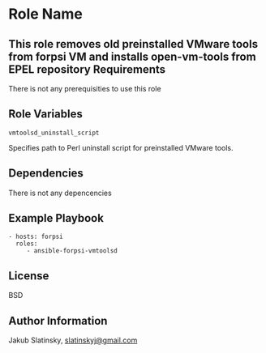 Role Name
=========

This role removes old preinstalled VMware tools from forpsi VM and installs open-vm-tools from EPEL repository
Requirements
------------

There is not any prerequisities to use this role

Role Variables
--------------

    vmtoolsd_uninstall_script

Specifies path to Perl uninstall script for preinstalled VMware tools.

Dependencies
------------

There is not any depencencies

Example Playbook
----------------

    - hosts: forpsi
      roles:
         - ansible-forpsi-vmtoolsd

License
-------

BSD

Author Information
------------------

Jakub Slatinsky, slatinskyj@gmail.com
